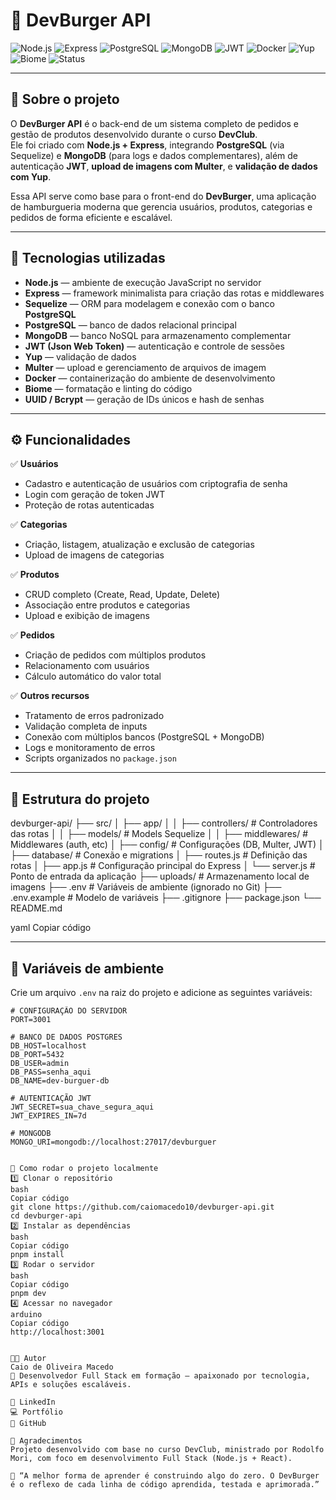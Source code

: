 # 🍔 DevBurger API

![Node.js](https://img.shields.io/badge/Node.js-339933?style=for-the-badge&logo=node.js&logoColor=white)
![Express](https://img.shields.io/badge/Express-000000?style=for-the-badge&logo=express&logoColor=white)
![PostgreSQL](https://img.shields.io/badge/PostgreSQL-4169E1?style=for-the-badge&logo=postgresql&logoColor=white)
![MongoDB](https://img.shields.io/badge/MongoDB-4ea94b?style=for-the-badge&logo=mongodb&logoColor=white)
![JWT](https://img.shields.io/badge/JWT-black?style=for-the-badge&logo=jsonwebtokens)
![Docker](https://img.shields.io/badge/Docker-2496ED?style=for-the-badge&logo=docker&logoColor=white)
![Yup](https://img.shields.io/badge/Yup-00C58E?style=for-the-badge)
![Biome](https://img.shields.io/badge/Biome-333?style=for-the-badge)
![Status](https://img.shields.io/badge/status-EM%20DESENVOLVIMENTO-yellow?style=for-the-badge)

---

## 📖 Sobre o projeto

O **DevBurger API** é o back-end de um sistema completo de pedidos e gestão de produtos desenvolvido durante o curso **DevClub**.  
Ele foi criado com **Node.js + Express**, integrando **PostgreSQL** (via Sequelize) e **MongoDB** (para logs e dados complementares), além de autenticação **JWT**, **upload de imagens com Multer**, e **validação de dados com Yup**.

Essa API serve como base para o front-end do **DevBurger**, uma aplicação de hamburgueria moderna que gerencia usuários, produtos, categorias e pedidos de forma eficiente e escalável.

---

## 🚀 Tecnologias utilizadas

- **Node.js** — ambiente de execução JavaScript no servidor  
- **Express** — framework minimalista para criação das rotas e middlewares  
- **Sequelize** — ORM para modelagem e conexão com o banco **PostgreSQL**  
- **PostgreSQL** — banco de dados relacional principal  
- **MongoDB** — banco NoSQL para armazenamento complementar  
- **JWT (Json Web Token)** — autenticação e controle de sessões  
- **Yup** — validação de dados  
- **Multer** — upload e gerenciamento de arquivos de imagem  
- **Docker** — containerização do ambiente de desenvolvimento  
- **Biome** — formatação e linting do código  
- **UUID / Bcrypt** — geração de IDs únicos e hash de senhas  

---

## ⚙️ Funcionalidades

✅ **Usuários**
- Cadastro e autenticação de usuários com criptografia de senha  
- Login com geração de token JWT  
- Proteção de rotas autenticadas  

✅ **Categorias**
- Criação, listagem, atualização e exclusão de categorias  
- Upload de imagens de categorias  

✅ **Produtos**
- CRUD completo (Create, Read, Update, Delete)  
- Associação entre produtos e categorias  
- Upload e exibição de imagens  

✅ **Pedidos**
- Criação de pedidos com múltiplos produtos  
- Relacionamento com usuários  
- Cálculo automático do valor total  

✅ **Outros recursos**
- Tratamento de erros padronizado  
- Validação completa de inputs  
- Conexão com múltiplos bancos (PostgreSQL + MongoDB)  
- Logs e monitoramento de erros  
- Scripts organizados no `package.json`  

---

## 📁 Estrutura do projeto

devburger-api/
├── src/
│ ├── app/
│ │ ├── controllers/ # Controladores das rotas
│ │ ├── models/ # Models Sequelize
│ │ ├── middlewares/ # Middlewares (auth, etc)
│ ├── config/ # Configurações (DB, Multer, JWT)
│ ├── database/ # Conexão e migrations
│ ├── routes.js # Definição das rotas
│ ├── app.js # Configuração principal do Express
│ └── server.js # Ponto de entrada da aplicação
├── uploads/ # Armazenamento local de imagens
├── .env # Variáveis de ambiente (ignorado no Git)
├── .env.example # Modelo de variáveis
├── .gitignore
├── package.json
└── README.md

yaml
Copiar código

---

## 🔑 Variáveis de ambiente

Crie um arquivo `.env` na raiz do projeto e adicione as seguintes variáveis:

```env
# CONFIGURAÇÃO DO SERVIDOR
PORT=3001

# BANCO DE DADOS POSTGRES
DB_HOST=localhost
DB_PORT=5432
DB_USER=admin
DB_PASS=senha_aqui
DB_NAME=dev-burguer-db

# AUTENTICAÇÃO JWT
JWT_SECRET=sua_chave_segura_aqui
JWT_EXPIRES_IN=7d

# MONGODB
MONGO_URI=mongodb://localhost:27017/devburguer


🧠 Como rodar o projeto localmente
1️⃣ Clonar o repositório
bash
Copiar código
git clone https://github.com/caiomacedo10/devburger-api.git
cd devburger-api
2️⃣ Instalar as dependências
bash
Copiar código
pnpm install
3️⃣ Rodar o servidor
bash
Copiar código
pnpm dev
4️⃣ Acessar no navegador
arduino
Copiar código
http://localhost:3001


🧑‍💻 Autor
Caio de Oliveira Macedo
💼 Desenvolvedor Full Stack em formação — apaixonado por tecnologia, APIs e soluções escaláveis.

📎 LinkedIn
💻 Portfólio
🐙 GitHub

🧠 Agradecimentos
Projeto desenvolvido com base no curso DevClub, ministrado por Rodolfo Mori, com foco em desenvolvimento Full Stack (Node.js + React).

💬 “A melhor forma de aprender é construindo algo do zero. O DevBurger é o reflexo de cada linha de código aprendida, testada e aprimorada.”











